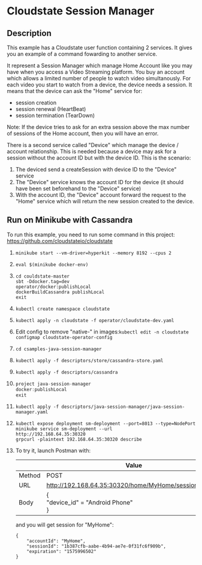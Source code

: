 # Cloudstate Session Manager
## Description
This example has a Cloudstate user function containing 2 services. It gives you an example of a command fowarding to another service.

It represent a Session Manager which manage Home Account like you may have when you access a Video Streaming platform. You buy an account which allows a limited number of people to watch video simultanously. For each video you start to watch from a device, the device needs a session. It means that the device can ask the "Home" service for:
- session creation
- session renewal (HeartBeat)
- session termination (TearDown)

Note: If the device tries to ask for an extra session above the max number of sessions of the Home account, then you will have an error.

There is a second service called "Device" which manage the device / account relationship. This is needed because a device may ask for a session without the account ID but with the device ID. This is the scenario:
1. The deviced send a createSession with device ID to the "Device" service
2. The "Device" service knows the account ID for the device (it should have been set beforehand to the "Device" service)
3. With the account ID, the "Device" account forward the request to the "Home" service which will return the new session created to the device.

## Run on Minikube with Cassandra
To run this example, you need to run some command in this project: https://github.com/cloudstateio/cloudstate

1. `minikube start --vm-driver=hyperkit --memory 8192 --cpus 2`
2. ```eval $(minikube docker-env)```
3. ```
   cd couldstate-master
   sbt -Ddocker.tag=dev
   operator/docker:publishLocal
   dockerBuildCassandra publishLocal
   exit
   ```
5. ```kubectl create namespace cloudstate```
6. ```kubectl apply -n cloudstate -f operator/cloudstate-dev.yaml```
7. Edit config to remove "native-" in images:```kubectl edit -n cloudstate configmap cloudstate-operator-config```
8. ```cd csamples-java-session-manager```
9. ```kubectl apply -f descriptors/store/cassandra-store.yaml```
10. ```kubectl apply -f descriptors/cassandra```
11. ```sbt -Ddocker.tag=dev
    project java-session-manager
    docker:publishLocal
    exit
    ```
12. ```kubectl apply -f descriptors/java-session-manager/java-session-manager.yaml```
13. ```
    kubectl expose deployment sm-deployment --port=8013 --type=NodePort
    minikube service sm-deployment --url
    http://192.168.64.35:30320
    grpcurl -plaintext 192.168.64.35:30320 describe
    ```
14. To try it, launch Postman with:

    |        | Value                                                  |
    | ------ | ------------------------------------------------------ |
    | Method | POST                                                   |
    | URL    | http://192.168.64.35:30320/home/MyHome/sessions/create |
    | Body   | {<br/>	"device_id" = "Android Phone"<br/>}           |

    and you will get session for "MyHome":

    ```
    {
        "accountId": "MyHome",
        "sessionId": "1b387cfb-aabe-4b94-ae7e-0f31fc6f909b",
        "expiration": "1575996502"
    }
    ```

    
